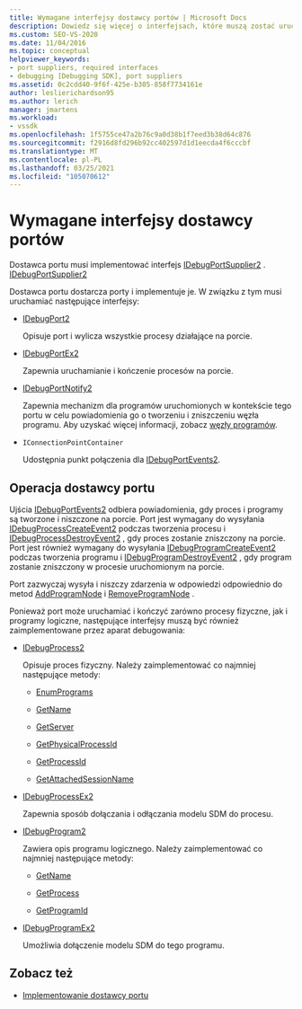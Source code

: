 ```yaml
---
title: Wymagane interfejsy dostawcy portów | Microsoft Docs
description: Dowiedz się więcej o interfejsach, które muszą zostać uruchomione przez dostawcę portów. Dostawca portu dostarcza porty i implementuje je.
ms.custom: SEO-VS-2020
ms.date: 11/04/2016
ms.topic: conceptual
helpviewer_keywords:
- port suppliers, required interfaces
- debugging [Debugging SDK], port suppliers
ms.assetid: 0c2cdd40-9f6f-425e-b305-858f7734161e
author: leslierichardson95
ms.author: lerich
manager: jmartens
ms.workload:
- vssdk
ms.openlocfilehash: 1f5755ce47a2b76c9a0d38b1f7eed3b38d64c876
ms.sourcegitcommit: f2916d8fd296b92cc402597d1d1eecda4f6cccbf
ms.translationtype: MT
ms.contentlocale: pl-PL
ms.lasthandoff: 03/25/2021
ms.locfileid: "105070612"
---
```

# <a name="required-port-supplier-interfaces"></a>Wymagane interfejsy dostawcy portów
Dostawca portu musi implementować interfejs [IDebugPortSupplier2](../../extensibility/debugger/reference/idebugportsupplier2.md) . [IDebugPortSupplier2](../../extensibility/debugger/reference/idebugportsupplier2.md)

 Dostawca portu dostarcza porty i implementuje je. W związku z tym musi uruchamiać następujące interfejsy:

- [IDebugPort2](../../extensibility/debugger/reference/idebugport2.md)

  Opisuje port i wylicza wszystkie procesy działające na porcie.

- [IDebugPortEx2](../../extensibility/debugger/reference/idebugportex2.md)

  Zapewnia uruchamianie i kończenie procesów na porcie.

- [IDebugPortNotify2](../../extensibility/debugger/reference/idebugportnotify2.md)

  Zapewnia mechanizm dla programów uruchomionych w kontekście tego portu w celu powiadomienia go o tworzeniu i zniszczeniu węzła programu. Aby uzyskać więcej informacji, zobacz [węzły programów](../../extensibility/debugger/program-nodes.md).

- `IConnectionPointContainer`

  Udostępnia punkt połączenia dla [IDebugPortEvents2](../../extensibility/debugger/reference/idebugportevents2.md).

## <a name="port-supplier-operation"></a>Operacja dostawcy portu
 Ujścia [IDebugPortEvents2](../../extensibility/debugger/reference/idebugportevents2.md) odbiera powiadomienia, gdy proces i programy są tworzone i niszczone na porcie. Port jest wymagany do wysyłania [IDebugProcessCreateEvent2](../../extensibility/debugger/reference/idebugprocesscreateevent2.md) podczas tworzenia procesu i [IDebugProcessDestroyEvent2](../../extensibility/debugger/reference/idebugprocessdestroyevent2.md) , gdy proces zostanie zniszczony na porcie. Port jest również wymagany do wysyłania [IDebugProgramCreateEvent2](../../extensibility/debugger/reference/idebugprogramcreateevent2.md) podczas tworzenia programu i [IDebugProgramDestroyEvent2](../../extensibility/debugger/reference/idebugprogramdestroyevent2.md) , gdy program zostanie zniszczony w procesie uruchomionym na porcie.

 Port zazwyczaj wysyła i niszczy zdarzenia w odpowiedzi odpowiednio do metod [AddProgramNode](../../extensibility/debugger/reference/idebugportnotify2-addprogramnode.md) i [RemoveProgramNode](../../extensibility/debugger/reference/idebugportnotify2-removeprogramnode.md) .

 Ponieważ port może uruchamiać i kończyć zarówno procesy fizyczne, jak i programy logiczne, następujące interfejsy muszą być również zaimplementowane przez aparat debugowania:

- [IDebugProcess2](../../extensibility/debugger/reference/idebugprocess2.md)

  Opisuje proces fizyczny. Należy zaimplementować co najmniej następujące metody:

  - [EnumPrograms](../../extensibility/debugger/reference/idebugprocess2-enumprograms.md)

  - [GetName](../../extensibility/debugger/reference/idebugprocess2-getname.md)

  - [GetServer](../../extensibility/debugger/reference/idebugprocess2-getserver.md)

  - [GetPhysicalProcessId](../../extensibility/debugger/reference/idebugprocess2-getphysicalprocessid.md)

  - [GetProcessId](../../extensibility/debugger/reference/idebugprocess2-getprocessid.md)

  - [GetAttachedSessionName](../../extensibility/debugger/reference/idebugprocess2-getattachedsessionname.md)

- [IDebugProcessEx2](../../extensibility/debugger/reference/idebugprocessex2.md)

  Zapewnia sposób dołączania i odłączania modelu SDM do procesu.

- [IDebugProgram2](../../extensibility/debugger/reference/idebugprogram2.md)

  Zawiera opis programu logicznego. Należy zaimplementować co najmniej następujące metody:

  - [GetName](../../extensibility/debugger/reference/idebugprogram2-getname.md)

  - [GetProcess](../../extensibility/debugger/reference/idebugprogram2-getprocess.md)

  - [GetProgramId](../../extensibility/debugger/reference/idebugprogram2-getprogramid.md)

- [IDebugProgramEx2](../../extensibility/debugger/reference/idebugprogramex2.md)

  Umożliwia dołączenie modelu SDM do tego programu.

## <a name="see-also"></a>Zobacz też
- [Implementowanie dostawcy portu](../../extensibility/debugger/implementing-a-port-supplier.md)
